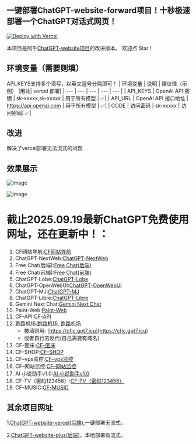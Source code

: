 ## 一键部署ChatGPT-website-forward项目！十秒极速部署一个ChatGPT对话式网页！
[![Deploy with Vercel](https://vercel.com/button)](https://vercel.com/import/project?template=https://github.com/buwanyuanshen/ChatGPT-website-forward-vercel)

本项目是阿牛[ChatGPT-website项目](https://github.com/Aniuyyds/ChatGPT-website)的改进版本。
欢迎点 Star ! 
## 环境变量（需要则填）
API_KEYS支持多个填写，以英文逗号分隔即可！
| 环境变量 | 说明 | 建议值（示例） |用处| vercel 部署|
| --- | --- | --- | --- | --- |
| API_KEYS | OpenAI API 密钥 |  sk-xxxxx,sk-xxxxx | 用于所有模型 |  ✅|
| API_URL | OpenAI API 接口地址 | https://api.openai.com | 用于所有模型 |  ✅|
| CODE | 访问密码 |  sk-xxxxx | 访问密码|  ✅|
## 改进
解决了vercel部署无法流式的问题
## 效果展示
![image](https://github.com/user-attachments/assets/1aae3729-4919-401c-83e1-4613b17c1670)

![image](https://github.com/user-attachments/assets/347466a0-3b83-484b-b17d-2feb0de1d29e)


# 截止2025.09.19最新ChatGPT免费使用网址，还在更新中！：
1.  CF网站导航:[CF网站导航](https://dh.gpt7.icu)
2.  ChatGPT-NextWeb:[ChatGPT-NextWeb](https://next.gpt7.icu)
3.  Free Chat(后端):[Free Chat(后端)](https://f2.gpt7.icu)
4.  Free Chat(前端):[Free Chat(前端)](https://f1.gpt7.icu)
5.  ChatGPT-Lobe:[ChatGPT-Lobe](https://lobe.gp7.icu)
6.  ChatGPT-OpenWebUI:[ChatGPT-OpenWebUI](https://open.gpt7.icu)
7.  ChatGPT-MJ:[ChatGPT-MJ](https://mj.gpt7.icu)
8.  ChatGPT-Libre:[ChatGPT-Libre](https://libre.gpt7.icu)
9.  Gemini Next Chat:[Gemini Next Chat](https://gemini.gpt7.icu)
10. Paint-Web:[Paint-Web](https://paint.gpt7.icu)
11. CF-API:[CF-API](https://api.gpt7.icu)
12. 跑路机场:[跑路机场](https://v2.gpt7.icu), [跑路机场](https://跑路机场.site)
    *   被墙则用: [https://cfjc.gpt7.icu](https://cfjc.gpt7.icu)
    *   或者自行去反代(自己需要有域名)
13. CF-图床:[CF-图床](https://img.gpt7.icu)
14. CF-SHOP:[CF-SHOP](https://shop.gpt7.icu)
15. CF–vps监控:[CF–vps监控](https://vps.gpt7.icu)
16. CF–网站监控:[CF–网站监控](https://status.gpt7.icu)
17. AI 小说助手v1.0:[AI 小说助手v1.0](https://novel.gpt7.icu)
18. CF-TV（密码123456）:[CF-TV（密码123456）](https://tv.gpt7.icu)
19. CF-MUSIC:[CF-MUSIC](https://music.gpt7.icu)

## 其余项目网址
1.[ChatGPT-website-vercel(后端)](https://github.com/buwanyuanshen/ChatGPT-website-vercel),一键部署无流式。

2.[ChatGPT-website-plus(后端)](https://github.com/buwanyuanshen/ChatGPT-website-plus)，本地部署有流式。
